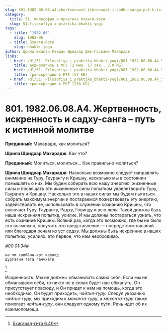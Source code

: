 ```yaml
---
slug: 801-1982-06-08-a4-zhertvennost-iskrennost-i-sadhu-sanga-put-k-istinnoj-molitve
category:
  title: 51. Философия и практика бхакти-йоги
  slug: 51-filosofiya-i-praktika-bhakti-yogi
tags:
  - title: "1982.06"
    slug: 1982-06
  - title: Бхакти-йога
    slug: bhakti-joga
author: Шрила Бхакти Ракшак Шридхар Дев-Госвами Махарадж
links:
  - href: /dl/51._Filosofiya_i_praktika_bhakti-yogi/801_1982.06.08.A4_SridharMj_Zhertvennost_iskrennost_i_sadhu-sanga--put_k_istinnoj_molitve.mp3
    title: аудиозапись в MP3 (2 мин. 17 сек., 3,0 МБ)
  - href: /dl/51._Filosofiya_i_praktika_bhakti-yogi/801_1982.06.08.A4_SridharMj_Zhertvennost_iskrennost_i_sadhu-sanga--put_k_istinnoj_molitve.rtf
    title: транскрипцию в RTF (57 КБ)
  - href: /dl/51._Filosofiya_i_praktika_bhakti-yogi/801_1982.06.08.A4_SridharMj_Zhertvennost_iskrennost_i_sadhu-sanga--put_k_istinnoj_molitve.pdf
    title: транскрипцию в PDF (138 КБ)
---
```


# 801. 1982.06.08.A4. Жертвенность, искренность и садху-санга – путь к истинной молитве

**Преданный:** Махарадж, как молиться?

**Шрила Шридхар Махарадж:** Как что?

**Преданный:** Молиться, молиться… Как правильно молиться?

**Шрила Шридхар Махарадж:** Насколько возможно следует направлять внимание на Гуру, Гаурангу и Кришну, насколько мы в состоянии помышлять о них. Мы будем собирать всю нашу энергию, жизненные силы и посвящать эти жизненные силы попыткам удовлетворить Гуру, Гаурангу и Кришну. Насколько это в наших силах мы будем пытаться собрать максимум энергии и постараемся пожертвовать эту энергию, задействовать ее, использовать в служении сознанию Кришны, что включает Гуру, Гаурангу, Радху, Говинду и всю *лилу.* Такой должна быть наша искренняя попытка, усилие. И мы должны постараться узнать, что есть сознание Кришны. Всякий раз, когда это возможно, где бы ни было это возможно, получить это представление — посредством писаний или благодаря речам из уст *садху*. Мы должны быть искренние в наших попытках, усилиях: это первое, что нам необходимо.

*#00:01:34#*

    на хи калйа̄н̣а-кр̣т каш́чид
    дургатим̇ та̄та гаччхати
[^_ftn1]

Искренность. Мы не должны обманывать самих себя. Если мы не обманываем себя, то никто не в силах будет нас обмануть. Он присутствует повсюду, и Он придет к нам на помощь, когда это необходимо, Он будет приходить, *чайтья-гуру.* Следуя указанию *чайтья-гуру*, мы приходим к *маханта-гуру*, а *маханта-гуру* также помогает *чайтья-гуру*, они следуют одному пути. Речь идет об их взаимопомощи.



[^_ftn1]: [Бхагавад-гита 6.40](../notes/bhagavad-gita/bhagavad-gita-6-40.md)
